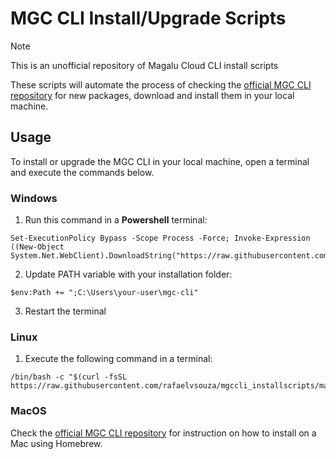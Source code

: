 # MGC CLI Install/Upgrade Scripts

> [!NOTE]
> This is an unofficial repository of Magalu Cloud CLI install scripts

These scripts will automate the process of checking the [official MGC CLI repository](https://github.com/MagaluCloud/mgccli/releases) for new packages, download and install them in your local machine.

## Usage

To install or upgrade the MGC CLI in your local machine, open a terminal and execute the commands below.


### Windows 

1. Run this command in a **Powershell** terminal:

```
Set-ExecutionPolicy Bypass -Scope Process -Force; Invoke-Expression ((New-Object System.Net.WebClient).DownloadString("https://raw.githubusercontent.com/rafaelvsouza/mgccli_installscripts/main/mgc_cli_install.ps1"))
```

2. Update PATH variable with your installation folder:

```
$env:Path += ";C:\Users\your-user\mgc-cli"
```

3. Restart the terminal

### Linux

1. Execute the following command in a terminal:
   
```
/bin/bash -c "$(curl -fsSL https://raw.githubusercontent.com/rafaelvsouza/mgccli_installscripts/main/mgc_cli_install.sh)"
```

### MacOS

Check the [official MGC CLI repository](https://github.com/MagaluCloud/mgccli?tab=readme-ov-file#macos) for instruction on how to install on a Mac using Homebrew.

